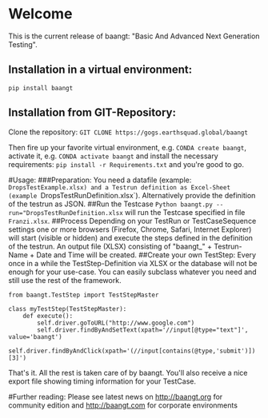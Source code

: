 # Welcome
This is the current release of baangt: "Basic And Advanced Next Generation Testing".

## Installation in a virtual environment:
``pip install baangt``

## Installation from GIT-Repository:
Clone the repository: ``GIT CLONE https://gogs.earthsquad.global/baangt``

Then fire up your favorite virtual environment, e.g. 
`CONDA create baangt`, activate it, e.g. `CONDA activate baangt` and install the necessary requirements: `pip install -r Requirements.txt` and you're good to go.

#Usage:
###Preparation:
You need a datafile (example: `DropsTestExample.xlsx) and a Testrun definition as Excel-Sheet (example `DropsTestRunDefinition.xlsx`). Alternatively provide the definition of the testrun as JSON.
##Run the Testcase
``Python baangt.py --run="DropsTestRunDefinition.xlsx`` will run the Testcase specified in file ``Franzi.xlsx``.
##Process
Depending on your TestRun or TestCaseSequence settings one or more browsers (Firefox, Chrome, Safari, Internet Explorer) will start (visible or hidden) and execute the steps defined in the definition of the testrun. An output file (XLSX) consisting of "baangt_" + Testrun-Name + Date and Time will be created.
##Create your own TestStep:
Every once in a while the TestStep-Definition via XLSX or the database will not be enough for your use-case. You can easily subclass whatever you need and still use the rest of the framework.
```
from baangt.TestStep import TestStepMaster

class myTestStep(TestStepMaster):
    def execute():
        self.driver.goToURL("http://www.google.com")
        self.driver.findByAndSetText(xpath='//input[@type="text"]', value='baangt')
        self.driver.findByAndClick(xpath='(//input[contains(@type,'submit')])[3]')

```
 That's it. All the rest is taken care of by baangt. You'll also receive a nice export file showing timing information for your TestCase.

#Further reading:
Please see latest news on http://baangt.org for community edition and http://baangt.com for corporate environments